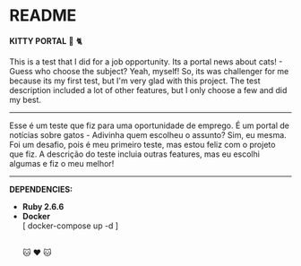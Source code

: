# README

<b>KITTY PORTAL</b> :paw_prints:	:cat2:
<br>

This is a test that I did for a job opportunity. Its a portal news about cats! - Guess who choose the subject? Yeah, myself! So, its was challenger for me because its my first test, but I'm very glad with this project. The test description included a lot of other features, but I only choose a few and did my best.
<br><hr>
Esse é um teste que fiz para uma oportunidade de emprego. É um portal de notícias sobre gatos - Adivinha quem escolheu o assunto? Sim, eu mesma. Foi um desafio, pois é meu primeiro teste, mas estou feliz com o projeto que fiz. A descrição do teste incluia outras features, mas eu escolhi algumas e fiz o meu melhor!
<br><hr>

<b>DEPENDENCIES:</b>
<ul>
  <li><b> Ruby 2.6.6 </li></b>
  <li><b> Docker </li></b>
  [ docker-compose up -d ]</li>
  <br>
  <br>
  
  :cat: :hearts: :cat:
  
